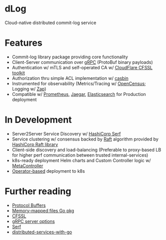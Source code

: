 # dLog
Cloud-native distributed commit-log service
# Features
- Commit-log library package providing core functionality
- Client-Server communication over [gRPC](https://grpc.io/) (ProtoBuf binary payloads)
- Authentication w/ mTLS and self-operated CA w/ [CloudFlare CFSSL toolkit](https://github.com/cloudflare/cfssl) 
- Authorization thru simple ACL implementation w/ [casbin](https://github.com/casbin/casbin)
- Instrumented for observability (Metrics/Tracing w/ [OpenCensus](https://opencensus.io/); Logging w/ [Zap](https://github.com/uber-go/zap))
- Compatible w/ [Prometheus](https://prometheus.io/), [Jaegar](https://www.jaegertracing.io/), [Elasticsearch](https://www.elastic.co/) for Production deployment
# In Development
- Server2Server Service Discovery w/ [HashiCorp Serf](https://github.com/hashicorp/serf)
- Service clustering w/ consensus backed by [Raft](https://raft.github.io/) algorithm provided by [HashiCorp Raft library](https://github.com/hashicorp/raft)
- Client-side discovery and load-balancing (Preferable to proxy-based LB for higher perf communication between trusted internal-services)
- k8s-ready deployment Helm charts and Custom Controller logic w/ [MetaController](https://metacontroller.github.io/metacontroller/intro.html)
- [Operator-based](https://operatorhub.io/what-is-an-operator) deployment to k8s
# Further reading
- [Protocol Buffers](https://developers.google.com/protocol-buffers)
- [Memory-mapped files Go pkg](https://pkg.go.dev/github.com/tysontate/gommap)
- [CFSSL](https://blog.cloudflare.com/introducing-cfssl/)
- [gRPC server options](https://godoc.org/google.golang.org/grpc#ServerOption)
- [Serf](https://www.serf.io/)
- [distributed-services-with-go](https://www.oreilly.com/library/view/distributed-services-with/9781680508376/)

